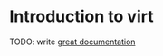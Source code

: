 # Introduction to virt

TODO: write [great documentation](http://jacobian.org/writing/great-documentation/what-to-write/)
